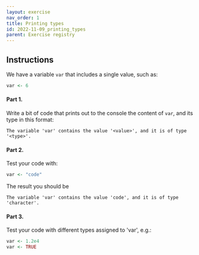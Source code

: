 ```yaml
---
layout: exercise 
nav_order: 1
title: Printing types
id: 2022-11-09_printing_types
parent: Exercise registry
---
```


## Instructions

We have a variable `var` that includes a single value, such as:
```R
var <- 6
```

#### Part 1. 

Write a bit of code that prints out to the console the content of `var`, and its type in this format:

```
The variable 'var' contains the value '<value>', and it is of type '<type>'.
```

#### Part 2. 

Test your code with:

```R
var <- "code"
```

The result you should be

```
The variable 'var' contains the value 'code', and it is of type 'character'.
```

#### Part 3. 

Test your code with different types assigned to 'var', e.g.:

```R
var <- 1.2e4
var <- TRUE 
```



